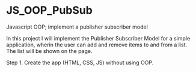 # JS_OOP_PubSub
Javascript OOP; implement a publisher subscriber model

In this project I will implement the Publisher Subscriber Model for a simple application, wherin the user can add and remove items to and from a list. The list will be shown on the page.


Step 1.
Create the app (HTML, CSS, JS) without using OOP.